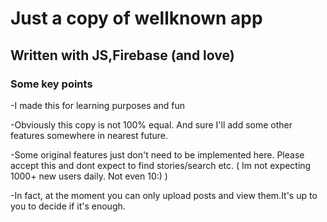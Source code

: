 # Just a copy of wellknown app

## Written with JS,Firebase (and love)

### Some key points

-I made this for learning purposes and fun

-Obviously this copy is not 100% equal. And sure I'll add some other features somewhere in nearest future.

-Some original features just don't need to be implemented here. Please accept this and dont expect to find stories/search etc. ( Im not expecting 1000+ new users daily. Not even 10:) )

-In fact, at the moment you can only upload posts and view them.It's up to you to decide if it's enough.
